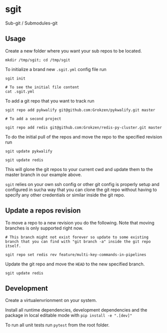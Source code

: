 # sgit

Sub-git / Submodules-git


## Usage

Create a new folder where you want your sub repos to be located.

```
mkdir /tmp/sgit; cd /tmp/sgit
```

To initialize a brand new `.sgit.yml` config file run

```
sgit init

# To see the initial file content
cat .sgit.yml
```

To add a git repo that you want to track run

```
sgit repo add pykwalify git@github.com:Grokzen/pykwalify.git master

# To add a second project

sgit repo add redis git@github.com:Grokzen/redis-py-cluster.git master
```

To do the initial pull of the repos and move the repo to the specified revision run

```
sgit update pykwalify

sgit update redis
```

This will glone the git repos to your current cwd and update them to the master branch in our example above.

`sgit` relies on your own ssh config or other git config is properly setup and configured in sucha way that you can clone the git repo without having to specify any other credentials or similar inside the git repo.



## Update a repos revision

To move a repo to a new revision you do the following. Note that moving branches is only supported right now.

```
# This branch might not exist forever so update to some existing branch that you can find with "git branch -a" inside the git repo itself.

sgit repo set redis rev feature/multi-key-commands-in-pipelines
```

Update the git repo and move the `HEAD` to the new specified branch.

```
sgit update redis
```


## Development

Create a virtualenvrionment on your system.

Install all runtime dependencies, development dependencies and the package in local editable mode with `pip install -e ".[dev]"`

To run all unit tests run `pytest` from the root folder.
